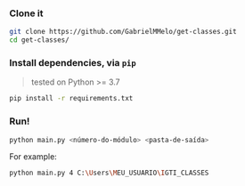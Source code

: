 ### Clone it
```bash
git clone https://github.com/GabrielMMelo/get-classes.git
cd get-classes/
```

### Install dependencies, via `pip` 
> tested on Python >= 3.7
```bash
pip install -r requirements.txt
```

### Run!
```bash
python main.py <número-do-módulo> <pasta-de-saída>
```

For example:
```bash
python main.py 4 C:\Users\MEU_USUARIO\IGTI_CLASSES
```
